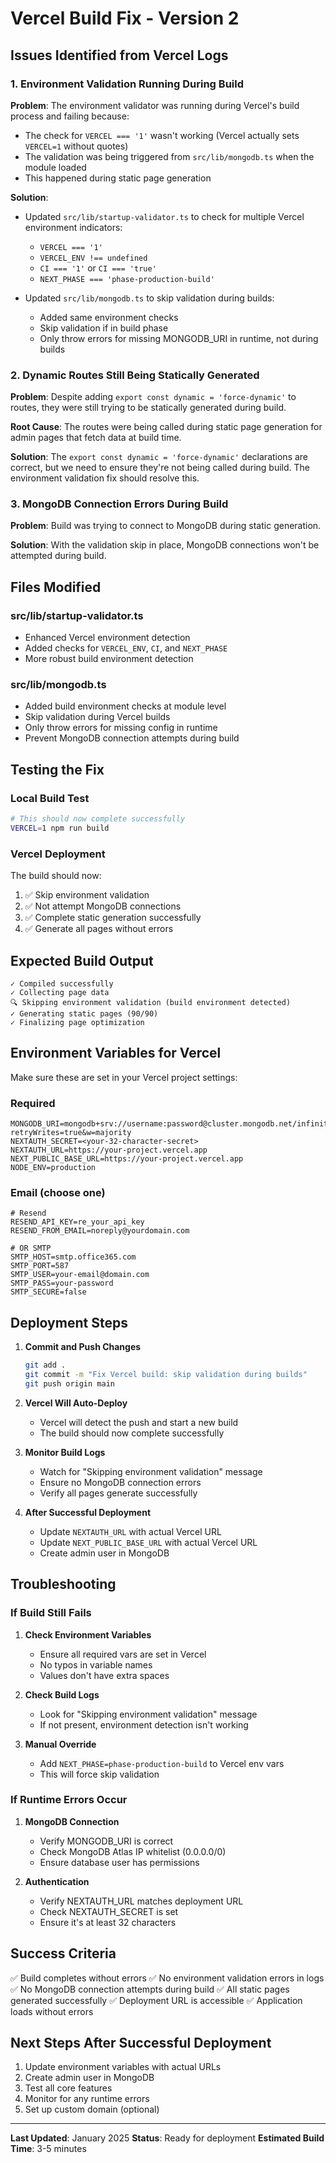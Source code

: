 # Vercel Build Fix - Version 2

## Issues Identified from Vercel Logs

### 1. Environment Validation Running During Build
**Problem**: The environment validator was running during Vercel's build process and failing because:
- The check for `VERCEL === '1'` wasn't working (Vercel actually sets `VERCEL=1` without quotes)
- The validation was being triggered from `src/lib/mongodb.ts` when the module loaded
- This happened during static page generation

**Solution**: 
- Updated `src/lib/startup-validator.ts` to check for multiple Vercel environment indicators:
  - `VERCEL === '1'`
  - `VERCEL_ENV !== undefined`
  - `CI === '1'` or `CI === 'true'`
  - `NEXT_PHASE === 'phase-production-build'`
  
- Updated `src/lib/mongodb.ts` to skip validation during builds:
  - Added same environment checks
  - Skip validation if in build phase
  - Only throw errors for missing MONGODB_URI in runtime, not during builds

### 2. Dynamic Routes Still Being Statically Generated
**Problem**: Despite adding `export const dynamic = 'force-dynamic'` to routes, they were still trying to be statically generated during build.

**Root Cause**: The routes were being called during static page generation for admin pages that fetch data at build time.

**Solution**: The `export const dynamic = 'force-dynamic'` declarations are correct, but we need to ensure they're not being called during build. The environment validation fix should resolve this.

### 3. MongoDB Connection Errors During Build
**Problem**: Build was trying to connect to MongoDB during static generation.

**Solution**: With the validation skip in place, MongoDB connections won't be attempted during build.

## Files Modified

### src/lib/startup-validator.ts
- Enhanced Vercel environment detection
- Added checks for `VERCEL_ENV`, `CI`, and `NEXT_PHASE`
- More robust build environment detection

### src/lib/mongodb.ts
- Added build environment checks at module level
- Skip validation during Vercel builds
- Only throw errors for missing config in runtime
- Prevent MongoDB connection attempts during build

## Testing the Fix

### Local Build Test
```bash
# This should now complete successfully
VERCEL=1 npm run build
```

### Vercel Deployment
The build should now:
1. ✅ Skip environment validation
2. ✅ Not attempt MongoDB connections
3. ✅ Complete static generation successfully
4. ✅ Generate all pages without errors

## Expected Build Output

```
✓ Compiled successfully
✓ Collecting page data
🔍 Skipping environment validation (build environment detected)
✓ Generating static pages (90/90)
✓ Finalizing page optimization
```

## Environment Variables for Vercel

Make sure these are set in your Vercel project settings:

### Required
```
MONGODB_URI=mongodb+srv://username:password@cluster.mongodb.net/infinityweekends?retryWrites=true&w=majority
NEXTAUTH_SECRET=<your-32-character-secret>
NEXTAUTH_URL=https://your-project.vercel.app
NEXT_PUBLIC_BASE_URL=https://your-project.vercel.app
NODE_ENV=production
```

### Email (choose one)
```
# Resend
RESEND_API_KEY=re_your_api_key
RESEND_FROM_EMAIL=noreply@yourdomain.com

# OR SMTP
SMTP_HOST=smtp.office365.com
SMTP_PORT=587
SMTP_USER=your-email@domain.com
SMTP_PASS=your-password
SMTP_SECURE=false
```

## Deployment Steps

1. **Commit and Push Changes**
   ```bash
   git add .
   git commit -m "Fix Vercel build: skip validation during builds"
   git push origin main
   ```

2. **Vercel Will Auto-Deploy**
   - Vercel will detect the push and start a new build
   - The build should now complete successfully

3. **Monitor Build Logs**
   - Watch for "Skipping environment validation" message
   - Ensure no MongoDB connection errors
   - Verify all pages generate successfully

4. **After Successful Deployment**
   - Update `NEXTAUTH_URL` with actual Vercel URL
   - Update `NEXT_PUBLIC_BASE_URL` with actual Vercel URL
   - Create admin user in MongoDB

## Troubleshooting

### If Build Still Fails

1. **Check Environment Variables**
   - Ensure all required vars are set in Vercel
   - No typos in variable names
   - Values don't have extra spaces

2. **Check Build Logs**
   - Look for "Skipping environment validation" message
   - If not present, environment detection isn't working

3. **Manual Override**
   - Add `NEXT_PHASE=phase-production-build` to Vercel env vars
   - This will force skip validation

### If Runtime Errors Occur

1. **MongoDB Connection**
   - Verify MONGODB_URI is correct
   - Check MongoDB Atlas IP whitelist (0.0.0.0/0)
   - Ensure database user has permissions

2. **Authentication**
   - Verify NEXTAUTH_URL matches deployment URL
   - Check NEXTAUTH_SECRET is set
   - Ensure it's at least 32 characters

## Success Criteria

✅ Build completes without errors
✅ No environment validation errors in logs
✅ No MongoDB connection attempts during build
✅ All static pages generated successfully
✅ Deployment URL is accessible
✅ Application loads without errors

## Next Steps After Successful Deployment

1. Update environment variables with actual URLs
2. Create admin user in MongoDB
3. Test all core features
4. Monitor for any runtime errors
5. Set up custom domain (optional)

---

**Last Updated**: January 2025
**Status**: Ready for deployment
**Estimated Build Time**: 3-5 minutes
